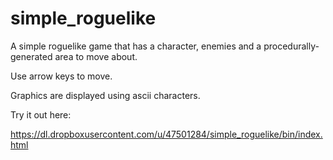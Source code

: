 # simple_roguelike
A simple roguelike game that has a character, enemies and a procedurally-generated area to move about.

Use arrow keys to move.

Graphics are displayed using ascii characters.

Try it out here:

https://dl.dropboxusercontent.com/u/47501284/simple_roguelike/bin/index.html
